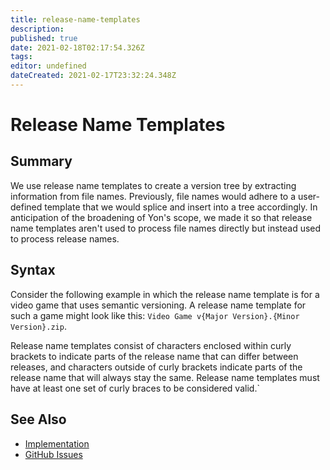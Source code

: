 ```yaml
---
title: release-name-templates
description: 
published: true
date: 2021-02-18T02:17:54.326Z
tags: 
editor: undefined
dateCreated: 2021-02-17T23:32:24.348Z
---
```


# Release Name Templates

## Summary
We use release name templates to create a version tree by extracting information from file names. Previously, file names would adhere to a user-defined template that we would splice and insert into a tree accordingly. In anticipation of the broadening of Yon's scope, we made it so that release name templates aren't used to process file names directly but instead used to process release names.

## Syntax
Consider the following example in which the release name template is for a video game that uses semantic versioning. A release name template for such a game might look like this: `Video Game v{Major Version}.{Minor Version}.zip`. 

Release name templates consist of characters enclosed within curly brackets to indicate parts of the release name that can differ between releases, and characters outside of curly brackets indicate parts of the release name that will always stay the same. Release name templates must have at least one set of curly braces to be considered valid.`

## See Also
- [Implementation]()
- [GitHub Issues](https://github.com/ParanormalVibe/Yon/labels/Release%20Name%20Template)